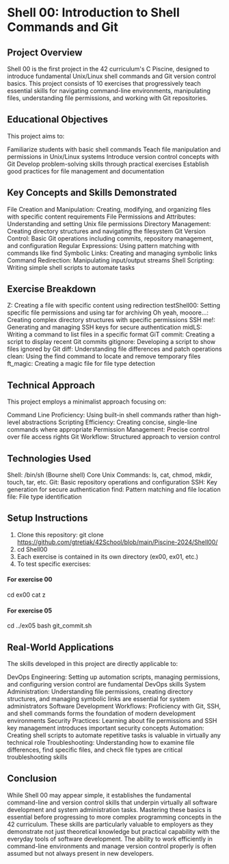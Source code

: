 # Shell 00: Introduction to Shell Commands and Git
## Project Overview
Shell 00 is the first project in the 42 curriculum's C Piscine, designed to introduce fundamental Unix/Linux shell commands and Git version control basics. This project consists of 10 exercises that progressively teach essential skills for navigating command-line environments, manipulating files, understanding file permissions, and working with Git repositories.
## Educational Objectives
This project aims to:

Familiarize students with basic shell commands
Teach file manipulation and permissions in Unix/Linux systems
Introduce version control concepts with Git
Develop problem-solving skills through practical exercises
Establish good practices for file management and documentation

## Key Concepts and Skills Demonstrated

File Creation and Manipulation: Creating, modifying, and organizing files with specific content requirements
File Permissions and Attributes: Understanding and setting Unix file permissions
Directory Management: Creating directory structures and navigating the filesystem
Git Version Control: Basic Git operations including commits, repository management, and configuration
Regular Expressions: Using pattern matching with commands like find
Symbolic Links: Creating and managing symbolic links
Command Redirection: Manipulating input/output streams
Shell Scripting: Writing simple shell scripts to automate tasks

## Exercise Breakdown

Z: Creating a file with specific content using redirection
testShell00: Setting specific file permissions and using tar for archiving
Oh yeah, mooore...: Creating complex directory structures with specific permissions
SSH me!: Generating and managing SSH keys for secure authentication
midLS: Writing a command to list files in a specific format
GiT commit: Creating a script to display recent Git commits
gitignore: Developing a script to show files ignored by Git
diff: Understanding file differences and patch operations
clean: Using the find command to locate and remove temporary files
ft_magic: Creating a magic file for file type detection

## Technical Approach
This project employs a minimalist approach focusing on:

Command Line Proficiency: Using built-in shell commands rather than high-level abstractions
Scripting Efficiency: Creating concise, single-line commands where appropriate
Permission Management: Precise control over file access rights
Git Workflow: Structured approach to version control

## Technologies Used

Shell: /bin/sh (Bourne shell)
Core Unix Commands: ls, cat, chmod, mkdir, touch, tar, etc.
Git: Basic repository operations and configuration
SSH: Key generation for secure authentication
find: Pattern matching and file location
file: File type identification

## Setup Instructions

1. Clone this repository:
git clone https://github.com/gtretiak/42School/blob/main/Piscine-2024/Shell00/
2. cd Shell00
3. Each exercise is contained in its own directory (ex00, ex01, etc.)
4. To test specific exercises:
#### For exercise 00
cd ex00
cat z

#### For exercise 05
cd ../ex05
bash git_commit.sh
## Real-World Applications
The skills developed in this project are directly applicable to:

DevOps Engineering: Setting up automation scripts, managing permissions, and configuring version control are fundamental DevOps skills
System Administration: Understanding file permissions, creating directory structures, and managing symbolic links are essential for system administrators
Software Development Workflows: Proficiency with Git, SSH, and shell commands forms the foundation of modern development environments
Security Practices: Learning about file permissions and SSH key management introduces important security concepts
Automation: Creating shell scripts to automate repetitive tasks is valuable in virtually any technical role
Troubleshooting: Understanding how to examine file differences, find specific files, and check file types are critical troubleshooting skills

## Conclusion
While Shell 00 may appear simple, it establishes the fundamental command-line and version control skills that underpin virtually all software development and system administration tasks. Mastering these basics is essential before progressing to more complex programming concepts in the 42 curriculum.
These skills are particularly valuable to employers as they demonstrate not just theoretical knowledge but practical capability with the everyday tools of software development. The ability to work efficiently in command-line environments and manage version control properly is often assumed but not always present in new developers.
